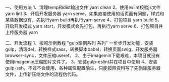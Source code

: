 一、使用方法
1、清理temp和dist输出文件 yarn clean
2、使用eslint校验js文件 yarn lint
3、开启开发服务器 yarn serve，如果直接使用的话页面有问题，样式和某些数据没有，先执行yarn build再执行yarn serve
4、打包项目 yarn build
5、开启开发模式 yarn start，开发模式会先打包，再执行yarn serve
6、打包项目并上传服务器 yarn 


二、开发流程
1、按照示例教程 "gulp案例系列 系列" 一步步开发功能，安装gulp，清理del，转换样式sass，转换脚本babel，转换页面swig，开发服务器browser-sync，文件压缩useref。
2、由于imagemin下载艰难，本项目就没有使用imagemin压缩图片文件了。
3、安装gulp-eslint并在项目中使用
4、安装gulp-ssh，不过不会使用，各种属性配置陌生，只能按照资料写了先删除服务器文件，上传新压缩文件的流程伪代码。